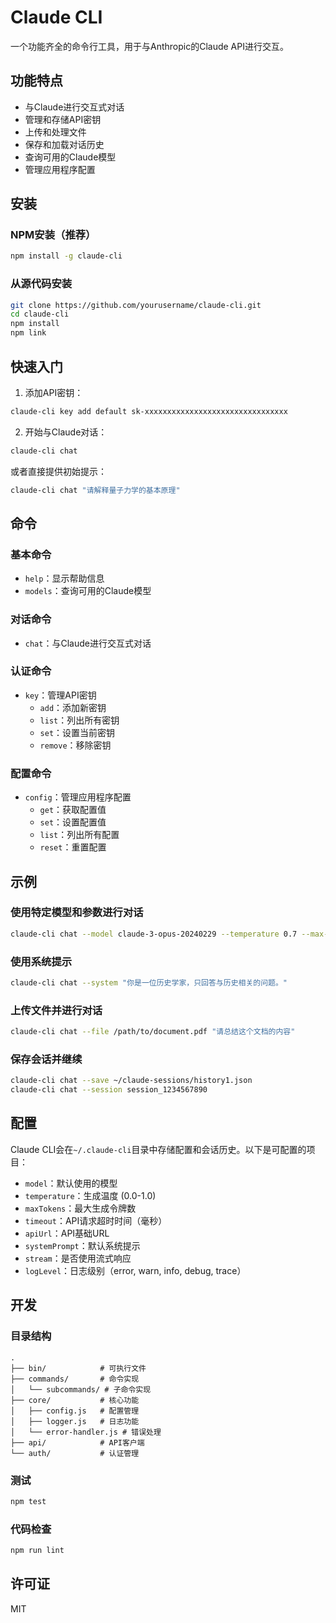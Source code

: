 # Claude CLI

一个功能齐全的命令行工具，用于与Anthropic的Claude API进行交互。

## 功能特点

- 与Claude进行交互式对话
- 管理和存储API密钥
- 上传和处理文件
- 保存和加载对话历史
- 查询可用的Claude模型
- 管理应用程序配置

## 安装

### NPM安装（推荐）

```bash
npm install -g claude-cli
```

### 从源代码安装

```bash
git clone https://github.com/yourusername/claude-cli.git
cd claude-cli
npm install
npm link
```

## 快速入门

1. 添加API密钥：

```bash
claude-cli key add default sk-xxxxxxxxxxxxxxxxxxxxxxxxxxxxxxxx
```

2. 开始与Claude对话：

```bash
claude-cli chat
```

或者直接提供初始提示：

```bash
claude-cli chat "请解释量子力学的基本原理"
```

## 命令

### 基本命令

- `help`：显示帮助信息
- `models`：查询可用的Claude模型

### 对话命令

- `chat`：与Claude进行交互式对话

### 认证命令

- `key`：管理API密钥
  - `add`：添加新密钥
  - `list`：列出所有密钥
  - `set`：设置当前密钥
  - `remove`：移除密钥

### 配置命令

- `config`：管理应用程序配置
  - `get`：获取配置值
  - `set`：设置配置值
  - `list`：列出所有配置
  - `reset`：重置配置

## 示例

### 使用特定模型和参数进行对话

```bash
claude-cli chat --model claude-3-opus-20240229 --temperature 0.7 --max-tokens 4000
```

### 使用系统提示

```bash
claude-cli chat --system "你是一位历史学家，只回答与历史相关的问题。"
```

### 上传文件并进行对话

```bash
claude-cli chat --file /path/to/document.pdf "请总结这个文档的内容"
```

### 保存会话并继续

```bash
claude-cli chat --save ~/claude-sessions/history1.json
claude-cli chat --session session_1234567890
```

## 配置

Claude CLI会在`~/.claude-cli`目录中存储配置和会话历史。以下是可配置的项目：

- `model`：默认使用的模型
- `temperature`：生成温度 (0.0-1.0)
- `maxTokens`：最大生成令牌数
- `timeout`：API请求超时时间（毫秒）
- `apiUrl`：API基础URL
- `systemPrompt`：默认系统提示
- `stream`：是否使用流式响应
- `logLevel`：日志级别（error, warn, info, debug, trace）

## 开发

### 目录结构

```
.
├── bin/            # 可执行文件
├── commands/       # 命令实现
│   └── subcommands/ # 子命令实现
├── core/           # 核心功能
│   ├── config.js   # 配置管理
│   ├── logger.js   # 日志功能
│   └── error-handler.js # 错误处理
├── api/            # API客户端
└── auth/           # 认证管理
```

### 测试

```bash
npm test
```

### 代码检查

```bash
npm run lint
```

## 许可证

MIT 